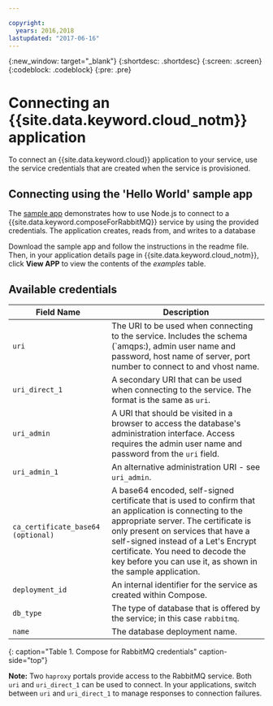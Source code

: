 ```yaml
---

copyright:
  years: 2016,2018
lastupdated: "2017-06-16"
---
```


{:new_window: target="_blank"}
{:shortdesc: .shortdesc}
{:screen: .screen}
{:codeblock: .codeblock}
{:pre: .pre}

# Connecting an {{site.data.keyword.cloud_notm}} application

To connect an {{site.data.keyword.cloud}} application to your service, use the service credentials that are created when the service is provisioned.

## Connecting using the 'Hello World' sample app

The [sample app](https://github.com/IBM-Bluemix/compose-rabbitmq-helloworld-nodejs) demonstrates how to use Node.js to connect to a {{site.data.keyword.composeForRabbitMQ}} service by using the provided credentials. The application creates, reads from, and writes to a database

Download the sample app and follow the instructions in the readme file. Then, in your application details page in {{site.data.keyword.cloud_notm}}, click **View APP** to view the contents of the *examples* table.

## Available credentials

Field Name|Description
----------|-----------
`uri`|The URI to be used when connecting to the service. Includes the schema (`amqps:), admin user name and password, host name of server, port number to connect to and vhost name.
`uri_direct_1`|A secondary URI that can be used when connecting to the service. The format is the same as `uri`.
`uri_admin`|A URI that should be visited in a browser to access the database's administration interface. Access requires the admin user name and password from the `uri` field.
`uri_admin_1`|An alternative administration URI - see `uri_admin`.
`ca_certificate_base64` `(optional)`|A base64 encoded, self-signed certificate that is used to confirm that an application is connecting to the appropriate server. The certificate is only present on services that have a self-signed instead of a Let's Encrypt certificate. You need to decode the key before you can use it, as shown in the sample application.
`deployment_id`|An internal identifier for the service as created within Compose.
`db_type`|The type of database that is offered by the service; in this case `rabbitmq`.
`name`|The database deployment name.
{: caption="Table 1. Compose for RabbitMQ credentials" caption-side="top"}

**Note:** Two `haproxy` portals provide access to the RabbitMQ service. Both `uri` and `uri_direct_1` can be used to connect. In your applications, switch between `uri` and `uri_direct_1` to manage responses to connection failures.
